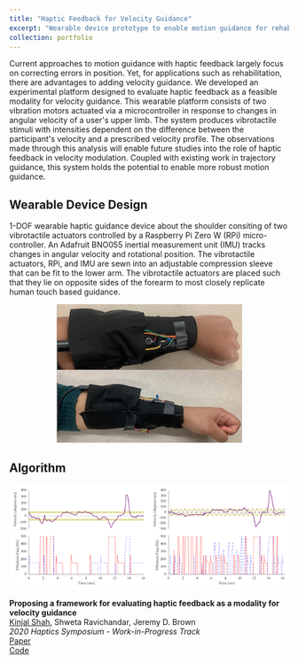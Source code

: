 ```yaml
---
title: "Haptic Feedback for Velocity Guidance"
excerpt: "Wearable device prototype to enable motion guidance for rehabilitation through cutaneous haptic feedback.<br/><img src='/images/haptic.png'>"
collection: portfolio
---
```


Current approaches to motion guidance with haptic feedback largely focus on correcting errors in position. Yet, for applications such as rehabilitation, there are advantages to adding velocity guidance. We developed an experimental platform designed to evaluate haptic feedback as a feasible modality for velocity guidance. This wearable platform consists of two vibration motors actuated via a microcontroller in response to changes in angular velocity of a user's upper limb. The system produces vibrotactile stimuli with intensities dependent on the difference between the participant's velocity and a prescribed velocity profile. The observations made through this analysis will enable future studies into the role of haptic feedback in velocity modulation. Coupled with existing work in trajectory guidance, this system holds the potential to enable more robust motion guidance.

## Wearable Device Design
1-DOF wearable haptic guidance device about the shoulder consiting of two vibrotactile actuators controlled by a Raspberry Pi Zero W (RPi) micro-controller. An Adafruit BNO055 inertial measurement unit (IMU) tracks changes in angular velocity and rotational position. The vibrotactile actuators, RPi, and IMU are sewn into an adjustable compression sleeve that can be fit to the lower arm. The vibrotactile actuators are placed such that they lie on opposite sides of the forearm to most closely replicate human touch based guidance.

<div align="center">
  <img src='/images/haptic.png'>
</div>

## Algorithm
![Data Image](/images/hapticData.png)

**Proposing a framework for evaluating haptic feedback as a modality for velocity guidance**    
<ins>Kinjal Shah</ins>, Shweta Ravichandar, Jeremy D. Brown    
*2020 Haptics Symposium - Work-in-Progress Track*     
[Paper](https://kinjmshah.github.io/files/haptics2020_WIP.pdf)         
[Code](https://github.com/kinjmshah/HapticVelocityGuidance)
